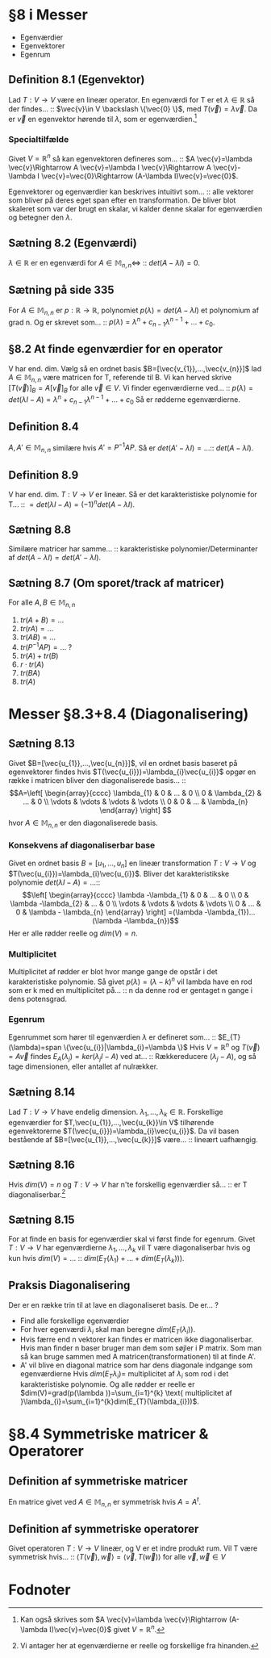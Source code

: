 # §8 i Messer
- Egenværdier
- Egenvektorer
- Egenrum
## Definition 8.1 (Egenvektor)
Lad $T:V \to V$ være en lineær operator. En egenværdi for T er et $\lambda \in \mathbb{R}$ så der findes... :: $\vec{v}\in V \backslash \{\vec{0} \}$, med $T(\vec{v})=\lambda \vec{v}$. Da er $\vec{v}$ en egenvektor hørende til $\lambda$, som er egenværdien.[^1]

### Specialtilfælde
Givet $V=\mathbb{R}^{n}$ så kan egenvektoren defineres som... :: $A \vec{v}=\lambda \vec{v}\Rightarrow A \vec{v}=\lambda I \vec{v}\Rightarrow A \vec{v}-\lambda I \vec{v}=\vec{0}\Rightarrow (A-\lambda I)\vec{v}=\vec{0}$.

Egenvektorer og egenværdier kan beskrives intuitivt som... :: alle vektorer som bliver på deres eget span efter en transformation. De bliver blot skaleret som var der brugt en skalar, vi kalder denne skalar for egenværdien og betegner den $\lambda$.

## Sætning 8.2 (Egenværdi)
$\lambda \in \mathbb{R}$ er en egenværdi for $A \in \mathbb{M}_{n,n}\Leftrightarrow$ :: $det(A-\lambda I)=0$.

## Sætning på side 335
For $A \in \mathbb{M}_{n,n}$ er $p:\mathbb{R}\to \mathbb{R}$, polynomiet $p(\lambda )=det(A-\lambda I)$ et polynomium af grad n. Og er skrevet som... :: $p(\lambda )=\lambda ^{n}+c_{n-1}\lambda ^{n-1}+...+c_{0}$.

## §8.2 At finde egenværdier for en operator
V har end. dim. Vælg så en ordnet basis $B=[\vec{v_{1}},...,\vec{v_{n}}]$ lad $A \in \mathbb{M}_{n,n}$ være matricen for T, referende til B. Vi kan herved skrive $[T(\vec{v})]_{B}=A [\vec{v}]_{B}$ for alle $\vec{v}\in V$. Vi finder egenværdierne ved... :: $p(\lambda )=det(\lambda I-A)=\lambda ^{n}+c_{n-1 }\lambda ^{n-1}+...+c_{0}$  Så er rødderne egenværdierne.

## Definition 8.4
$A,A' \in \mathbb{M}_{n,n}$ similære hvis $A'=P^{-1}AP$. Så er $det(A'-\lambda I)=...$:: $det(A-\lambda I)$.

## Definition 8.9
V har end. dim. $T:V \to V$ er lineær. Så er det karakteristiske polynomie for T... :: $=det(\lambda I-A)=(-1)^{n}det(A-\lambda I)$.

## Sætning 8.8
Similære matricer har samme... :: karakteristiske polynomier/Determinanter af $det(A-\lambda I)=det(A'-\lambda I)$.

## Sætning 8.7 (Om sporet/track af matricer)
For alle $A,B \in \mathbb{M}_{n,n}$
1. $tr(A+B)=...$
2. $tr(rA)=...$
3. $tr(AB)=...$
4. $tr(P^{-1}AP)=...$
?
1. $tr(A)+tr(B)$
2. $r \cdot tr(A)$
3. $tr(BA)$
4. $tr(A)$

# Messer §8.3+8.4 (Diagonalisering)
## Sætning 8.13
Givet $B=[\vec{u_{1}},...,\vec{u_{n}}]$, vil en ordnet basis baseret på egenvektorer findes hvis $T(\vec{u_{i}})=\lambda_{i}\vec{u_{i}}$ opgør en række i matricen bliver den diagonaliserede basis... :: $$A=\left[
\begin{array}{cccc}
\lambda_{1} & 0 & ... & 0 \\ 
0 & \lambda_{2} & ... & 0 \\ 
\vdots & \vdots & \vdots & \vdots \\ 
0 & 0 & ... & \lambda_{n}
\end{array}
\right] $$ hvor $A \in \mathbb{M}_{n,n}$ er den diagonaliserede basis.
### Konsekvens af diagonaliserbar base
Givet en ordnet basis $B=[u_{1},...,u_{n}]$ en lineær transformation $T:V \to V$ og $T(\vec{u_{i}})=\lambda_{i}\vec{u_{i}}$. Bliver det karakteristikske polynomie $det(\lambda I-A)=...$:: $$\left[
\begin{array}{cccc}
\lambda -\lambda_{1} & 0 & ... & 0 \\ 
0 & \lambda -\lambda_{2} & ... & 0 \\ 
\vdots & \vdots & \vdots & \vdots \\ 
0 & ... & 0 & \lambda - \lambda_{n}
\end{array}
\right] =(\lambda -\lambda_{1})...(\lambda -\lambda_{n})$$Her er alle rødder reelle og $dim(V)=n$.

### Multiplicitet
Multiplicitet af rødder er blot hvor mange gange de opstår i det karakteristiske polynomie. Så givet $p(\lambda )=(\lambda -k)^{n}$ vil lambda have en rod som er k med en multiplicitet på... :: n da denne rod er gentaget n gange i dens potensgrad.

### Egenrum
Egenrummet som hører til egenværdien $\lambda$ er defineret som... :: $E_{T}(\lambda)=span \{\vec{u_{i}}|\lambda_{i}=\lambda  \}$
Hvis $V=\mathbb{R}^{n}$ og $T(\vec{v})=A \vec{v}$ findes $E_{A}(\lambda_{j})=ker(\lambda_{j}I-A)$ ved at... :: Rækkereducere $(\lambda_{j}-A)$, og så tage dimensionen, eller antallet af nulrækker.

## Sætning 8.14
Lad $T:V \to V$ have endelig dimension. $\lambda_{1},...,\lambda_{k} \in \mathbb{R}$. Forskellige egenværdier for $T,\vec{u_{1}},...,\vec{u_{k}}\in V$ tilhørende egenvektorerne $T(\vec{u_{i}})=\lambda_{i}\vec{u_{i}}$. Da vil basen bestående af $B=[\vec{u_{1}},...,\vec{u_{k}}]$ være... :: lineært uafhængig.

## Sætning 8.16
Hvis $dim(V)=n$ og $T:V \to V$ har n'te forskellig egenværdier så... :: er T diagonaliserbar.[^2]

## Sætning 8.15
For at finde en basis for egenværdier skal vi først finde for egenrum. Givet $T:V \to V$ har egenværdierne $\lambda_{1},...,\lambda_{k}$ vil T være diagonaliserbar hvis og kun hvis $dim(V)=...$ :: $dim(E_{T}(\lambda_{1})+...+dim(E_{T}(\lambda_{k})))$.

## Praksis Diagonalisering
Der er en række trin til at lave en diagonaliseret basis.
De er...
?
- Find alle forskellige egenværdier
- For hver egenværdi $\lambda_{i}$ skal man beregne $dim(E_{T}(\lambda_{i}))$.
- Hvis færre end n vektorer kan findes er matricen ikke diagonaliserbar. Hvis man finder n baser bruger man dem som søjler i P matrix. Som man så kan bruge sammen med A matricen(transformationen) til at finde A'.
- A' vil blive en diagonal matrice som har dens diagonale indgange som egenværdierne
Hvis $dim(E_{T}\lambda_{i})=$ multiplicitet af $\lambda_{i}$ som rod i det karakteristiske polynomie. Og alle rødder er reelle er $dim(V)=grad(p(\lambda ))=\sum_{i=1}^{k} \text{ multiplicitet af }\lambda_{i}=\sum_{i=1}^{k}dim(E_{T}(\lambda_{i}))$.
# §8.4 Symmetriske matricer & Operatorer
## Definition af symmetriske matricer
En matrice givet ved $A \in \mathbb{M}_{n,n}$ er symmetrisk hvis $A=A^{t}$.
## Definition af symmetriske operatorer
Givet operatoren $T:V \to V$ lineær, og V er et indre produkt rum. Vil T være symmetrisk hvis... :: $\langle T(\vec{v}),\vec{w}\rangle =\langle \vec{v},T(\vec{w})\rangle$ for alle $\vec{v},\vec{w}\in V$


# Fodnoter
[^1]: Kan også skrives som $A \vec{v}=\lambda \vec{v}\Rightarrow (A-\lambda I)\vec{v}=\vec{0}$ givet $V = \mathbb{R}^{n}$.
[^2]: Vi antager her at egenværdierne er reelle og forskellige fra hinanden.